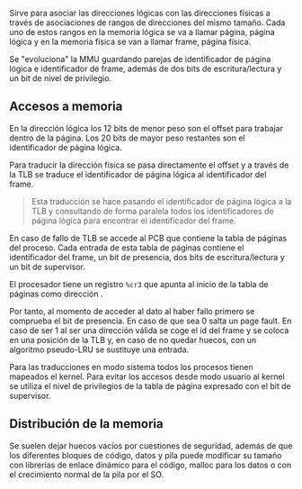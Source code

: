 Sirve para asociar las direcciones lógicas con las direcciones físicas a través de asociaciones de rangos de direcciones del mismo tamaño. Cada uno de estos rangos en la memoria lógica se va a llamar página, página lógica y en la memoria física se van a llamar frame, página física.

Se "evoluciona" la MMU guardando parejas de identificador de página lógica e identificador de frame, además de dos bits de escritura/lectura y un bit de nivel de privilegio.

## Accesos a memoria

En la dirección lógica los 12 bits de menor peso son el offset para trabajar dentro de la página. Los 20 bits de mayor peso restantes son el identificador de página lógica.

Para traducir la dirección física se pasa directamente el offset y a través de la TLB se traduce el identificador de página lógica al identificador del frame.

> Esta traducción se hace pasando el identificador de página lógica a la TLB y consultando de forma paralela todos los identificadores de página lógica para encontrar el identificador del frame.

En caso de fallo de TLB se accede al PCB que contiene la tabla de páginas del proceso. Cada entrada de esta tabla de páginas contiene el identificador del frame, un bit de presencia, dos bits de escritura/lectura y un bit de supervisor.

El procesador tiene un registro `%cr3` que apunta al inicio de la tabla de páginas como dirección .

Por tanto, al momento de acceder al dato al haber fallo primero se comprueba el bit de presencia. En caso de que sea 0 salta un page fault. En caso de ser 1 al ser una dirección válida se coge el id del frame y se coloca en una posición de la TLB y, en caso de no quedar huecos, con un algoritmo pseudo-LRU se sustituye una entrada.

Para las traducciones en modo sistema todos los procesos tienen mapeados el kernel. Para evitar los accesos desde modo usuario al kernel se utiliza el nivel de privilegios de la tabla de página expresado con el bit de supervisor.

## Distribución de la memoria

Se suelen dejar huecos vacíos por cuestiones de seguridad, además de que los diferentes bloques de código, datos y pila puede modificar su tamaño con librerías de enlace dinámico para el código, malloc para los datos o con el crecimiento normal de la pila por el SO.
